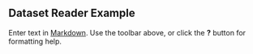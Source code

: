 ## Dataset Reader Example

Enter text in [Markdown](http://daringfireball.net/projects/markdown/). Use the toolbar above, or click the **?** button for formatting help.
